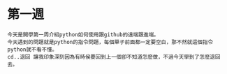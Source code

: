 # 第一週
    今天是開學第一周介紹python如何使用跟github的遠端跟進端。
    今天遇到的問題就是python的指令問題，每個單子前面都一定要空白，那不然就這個指令python就不看不懂。
    cd..退回 讓我印象深刻因為有時侯要回到上一個卻不知道怎麼做，不過今天學到了怎麼退回去。
    
    
